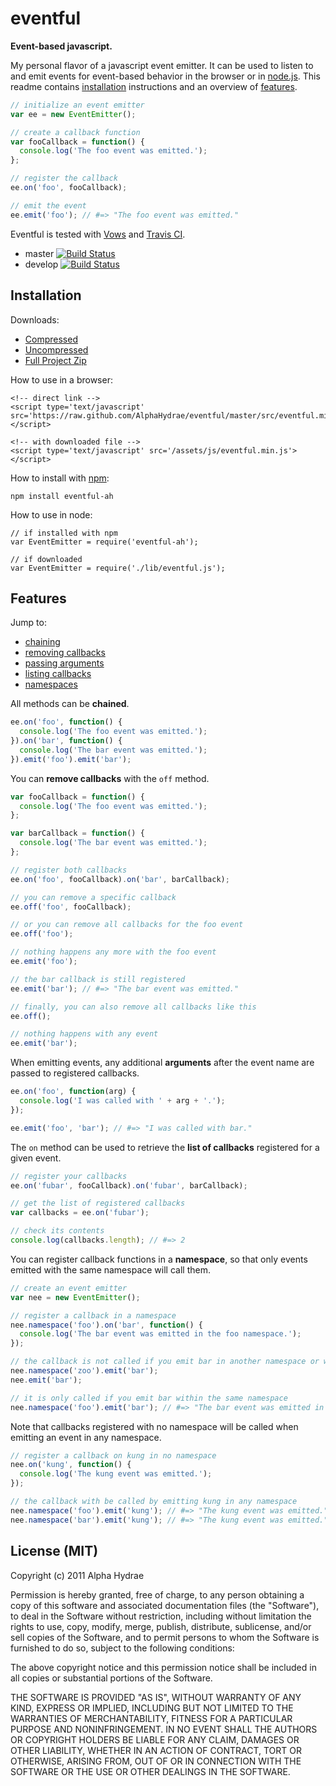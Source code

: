 # eventful

**Event-based javascript.**

My personal flavor of a javascript event emitter. It can be used to listen to and emit events for event-based behavior in the browser or in <a href="http://nodejs.org/">node.js</a>. This readme contains <a href="#installation">installation</a> instructions and an overview of <a href="#features">features</a>.

```js
// initialize an event emitter
var ee = new EventEmitter();

// create a callback function
var fooCallback = function() {
  console.log('The foo event was emitted.');
};

// register the callback
ee.on('foo', fooCallback);

// emit the event
ee.emit('foo'); // #=> "The foo event was emitted."
```

Eventful is tested with <a href="http://vowsjs.org/">Vows</a> and <a href="http://travis-ci.org/#!/AlphaHydrae/eventful">Travis CI</a>.

* master [![Build Status](https://secure.travis-ci.org/AlphaHydrae/eventful.png?branch=master)](http://travis-ci.org/AlphaHydrae/eventful)
* develop [![Build Status](https://secure.travis-ci.org/AlphaHydrae/eventful.png?branch=develop)](http://travis-ci.org/AlphaHydrae/eventful)

<a name="installation"></a>
## Installation

Downloads:

* <a href="https://raw.github.com/AlphaHydrae/eventful/master/src/eventful.min.js">Compressed</a>
* <a href="https://raw.github.com/AlphaHydrae/eventful/master/src/eventful.js">Uncompressed</a>
* <a href="https://github.com/AlphaHydrae/eventful/zipball/master">Full Project Zip</a>

How to use in a browser:

    <!-- direct link -->
    <script type='text/javascript' src='https://raw.github.com/AlphaHydrae/eventful/master/src/eventful.min.js'></script>

    <!-- with downloaded file -->
    <script type='text/javascript' src='/assets/js/eventful.min.js'></script>

How to install with <a href="http://npmjs.org/">npm</a>:

    npm install eventful-ah

How to use in node:

    // if installed with npm
    var EventEmitter = require('eventful-ah');

    // if downloaded
    var EventEmitter = require('./lib/eventful.js');

<a name="features"></a>
## Features

Jump to:

* <a href="#feature_chaining">chaining</a>
* <a href="#feature_off">removing callbacks</a>
* <a href="#feature_arguments">passing arguments</a>
* <a href="#feature_listing">listing callbacks</a>
* <a href="#feature_namespaces">namespaces</a>

<a name="feature_chaining"></a>
All methods can be **chained**.

```js
ee.on('foo', function() {
  console.log('The foo event was emitted.');
}).on('bar', function() {
  console.log('The bar event was emitted.');
}).emit('foo').emit('bar');
```

<a name="feature_off"></a>
You can **remove callbacks** with the `off` method.

```js
var fooCallback = function() {
  console.log('The foo event was emitted.');
};

var barCallback = function() {
  console.log('The bar event was emitted.');
};

// register both callbacks
ee.on('foo', fooCallback).on('bar', barCallback);

// you can remove a specific callback
ee.off('foo', fooCallback);

// or you can remove all callbacks for the foo event
ee.off('foo');

// nothing happens any more with the foo event
ee.emit('foo');

// the bar callback is still registered
ee.emit('bar'); // #=> "The bar event was emitted."

// finally, you can also remove all callbacks like this
ee.off();

// nothing happens with any event
ee.emit('bar');

```

<a name="feature_arguments"></a>
When emitting events, any additional **arguments** after the event name are passed to registered callbacks.

```js
ee.on('foo', function(arg) {
  console.log('I was called with ' + arg + '.');
});

ee.emit('foo', 'bar'); // #=> "I was called with bar."
```

<a name="feature_listing"></a>
The `on` method can be used to retrieve the **list of callbacks** registered for a given event.

```js
// register your callbacks
ee.on('fubar', fooCallback).on('fubar', barCallback);

// get the list of registered callbacks
var callbacks = ee.on('fubar');

// check its contents
console.log(callbacks.length); // #=> 2
```

<a name="feature_namespaces"></a>
You can register callback functions in a **namespace**, so that only events emitted with the same namespace will call them.

```js
// create an event emitter
var nee = new EventEmitter();

// register a callback in a namespace
nee.namespace('foo').on('bar', function() {
  console.log('The bar event was emitted in the foo namespace.');
});

// the callback is not called if you emit bar in another namespace or with no namespace
nee.namespace('zoo').emit('bar');
nee.emit('bar');

// it is only called if you emit bar within the same namespace
nee.namespace('foo').emit('bar'); // #=> "The bar event was emitted in the foo namespace."
```

Note that callbacks registered with no namespace will be called when emitting an event in any namespace.

```js
// register a callback on kung in no namespace
nee.on('kung', function() {
  console.log('The kung event was emitted.');
});

// the callback with be called by emitting kung in any namespace
nee.namespace('foo').emit('kung'); // #=> "The kung event was emitted."
nee.namespace('bar').emit('kung'); // #=> "The kung event was emitted."
```

## License (MIT)

Copyright (c) 2011 Alpha Hydrae

Permission is hereby granted, free of charge, to any person obtaining a copy of this software and associated documentation files (the "Software"), to deal in the Software without restriction, including without limitation the rights to use, copy, modify, merge, publish, distribute, sublicense, and/or sell copies of the Software, and to permit persons to whom the Software is furnished to do so, subject to the following conditions:

The above copyright notice and this permission notice shall be included in all copies or substantial portions of the Software.

THE SOFTWARE IS PROVIDED "AS IS", WITHOUT WARRANTY OF ANY KIND, EXPRESS OR IMPLIED, INCLUDING BUT NOT LIMITED TO THE WARRANTIES OF MERCHANTABILITY, FITNESS FOR A PARTICULAR PURPOSE AND NONINFRINGEMENT. IN NO EVENT SHALL THE AUTHORS OR COPYRIGHT HOLDERS BE LIABLE FOR ANY CLAIM, DAMAGES OR OTHER LIABILITY, WHETHER IN AN ACTION OF CONTRACT, TORT OR OTHERWISE, ARISING FROM, OUT OF OR IN CONNECTION WITH THE SOFTWARE OR THE USE OR OTHER DEALINGS IN THE SOFTWARE.
